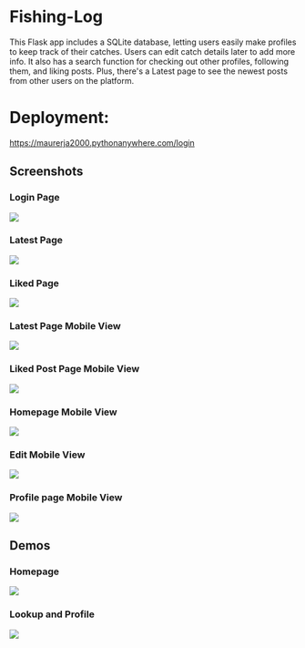 # Fishing-Log
This Flask app includes a SQLite database, letting users easily make profiles to keep track of their catches. Users can edit catch details later to add more info. It also has a search function for checking out other profiles, following them, and liking posts. Plus, there's a Latest page to see the newest posts from other users on the platform.


# Deployment:
https://maurerja2000.pythonanywhere.com/login

##  Screenshots
 
 ### Login Page
![](./screenshots/login.JPG)


 ### Latest Page
![](./screenshots/latest.JPG)
 ### Liked Page
![](./screenshots/liked.JPG)

### Latest Page Mobile View
![](./screenshots/mobile-latest.JPG)

### Liked Post Page Mobile View
![](./screenshots/mobile-liked.JPG)

### Homepage Mobile View
![](./screenshots/mobile-home.JPG)

### Edit Mobile View
![](./screenshots/mobile-edit.JPG)

### Profile page Mobile View
![](./screenshots/mobile-profile.JPG)


## Demos

### Homepage
![](./screenshots/home-demo.gif)

### Lookup and Profile
![](./screenshots/profile-demo.gif)
